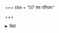 +++
title = "07 त्रयः परिधयः"

+++

<details><summary>थिते</summary>

7. There should be three enclosing sticks-
</details>
